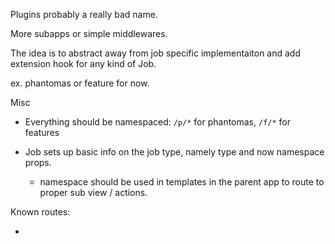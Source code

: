 
Plugins probably a really bad name.

More subapps or simple middlewares.

The idea is to abstract away from job specific implementaiton and add extension hook for any kind of Job.

ex. phantomas or feature for now.


Misc

- Everything should be namespaced: `/p/*` for phantomas, `/f/*` for
  features

- Job sets up basic info on the job type, namely type and now namespace
  props.
  - namespace should be used in templates in the parent app to route to
    proper sub view / actions.


Known routes:

-
